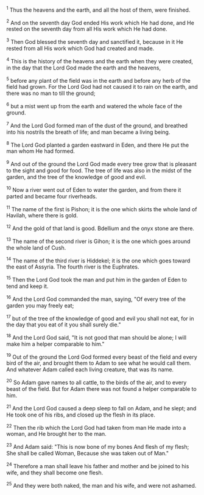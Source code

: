 <sup>1</sup> 
Thus the heavens and the earth, and all the host of them, were finished. 

<sup>2</sup> 
And on the seventh day God ended His work which He had done, and He rested on the seventh day from all His work which He had done. 

<sup>3</sup> 
Then God blessed the seventh day and sanctified it, because in it He rested from all His work which God had created and made. 

<sup>4</sup> 
This is the history of the heavens and the earth when they were created, in the day that the Lord God made the earth and the heavens, 

<sup>5</sup> 
before any plant of the field was in the earth and before any herb of the field had grown. For the Lord God had not caused it to rain on the earth, and there was no man to till the ground; 

<sup>6</sup> 
but a mist went up from the earth and watered the whole face of the ground. 

<sup>7</sup> 
And the Lord God formed man of the dust of the ground, and breathed into his nostrils the breath of life; and man became a living being.

<sup>8</sup> 
The Lord God planted a garden eastward in Eden, and there He put the man whom He had formed. 

<sup>9</sup> 
And out of the ground the Lord God made every tree grow that is pleasant to the sight and good for food. The tree of life was also in the midst of the garden, and the tree of the knowledge of good and evil. 

<sup>10</sup> 
Now a river went out of Eden to water the garden, and from there it parted and became four riverheads. 

<sup>11</sup> 
The name of the first is Pishon; it is the one which skirts the whole land of Havilah, where there is gold. 

<sup>12</sup> 
And the gold of that land is good. Bdellium and the onyx stone are there. 

<sup>13</sup> 
The name of the second river is Gihon; it is the one which goes around the whole land of Cush. 

<sup>14</sup> 
The name of the third river is Hiddekel; it is the one which goes toward the east of Assyria. The fourth river is the Euphrates. 

<sup>15</sup> 
Then the Lord God took the man and put him in the garden of Eden to tend and keep it. 

<sup>16</sup> 
And the Lord God commanded the man, saying, "Of every tree of the garden you may freely eat; 

<sup>17</sup> 
but of the tree of the knowledge of good and evil you shall not eat, for in the day that you eat of it you shall surely die." 

<sup>18</sup> 
And the Lord God said, "It is not good that man should be alone; I will make him a helper comparable to him." 

<sup>19</sup> 
Out of the ground the Lord God formed every beast of the field and every bird of the air, and brought them to Adam to see what he would call them. And whatever Adam called each living creature, that was its name. 

<sup>20</sup> 
So Adam gave names to all cattle, to the birds of the air, and to every beast of the field. But for Adam there was not found a helper comparable to him. 

<sup>21</sup> 
And the Lord God caused a deep sleep to fall on Adam, and he slept; and He took one of his ribs, and closed up the flesh in its place. 

<sup>22</sup> 
Then the rib which the Lord God had taken from man He made into a woman, and He brought her to the man. 

<sup>23</sup> 
And Adam said: "This is now bone of my bones And flesh of my flesh; She shall be called Woman, Because she was taken out of Man." 

<sup>24</sup> 
Therefore a man shall leave his father and mother and be joined to his wife, and they shall become one flesh. 

<sup>25</sup> 
And they were both naked, the man and his wife, and were not ashamed.